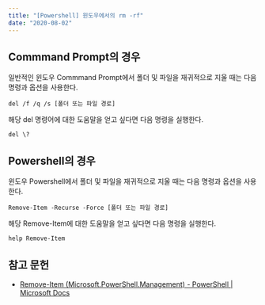 ```yaml
---
title: "[Powershell] 윈도우에서의 rm -rf"
date: "2020-08-02"
---
```


## Commmand Prompt의 경우

일반적인 윈도우 Commmand Prompt에서 폴더 및 파일을 재귀적으로 지울 때는 다음 명령과 옵션을 사용한다.

```
del /f /q /s [폴더 또는 파일 경로]
```

해당 del 명령어에 대한 도움말을 얻고 싶다면 다음 명령을 실행한다.

```
del \?
```

## Powershell의 경우

윈도우 Powershell에서 폴더 및 파일을 재귀적으로 지울 때는 다음 명령과 옵션을 사용한다.

```
Remove-Item -Recurse -Force [폴더 또는 파일 경로]
```

해당 Remove-Item에 대한 도움말을 얻고 싶다면 다음 명령을 실행한다.

```
help Remove-Item
```

## 참고 문헌

- [Remove-Item (Microsoft.PowerShell.Management) - PowerShell | Microsoft Docs](https://docs.microsoft.com/en-us/powershell/module/microsoft.powershell.management/remove-item?view=powershell-7)
